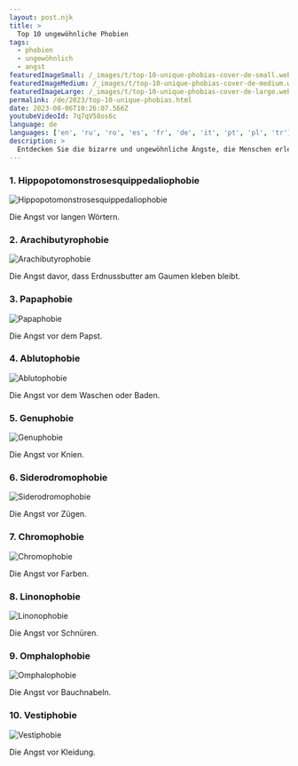 ```yaml
---
layout: post.njk
title: >
  Top 10 ungewöhnliche Phobien
tags:
  - phobien
  - ungewöhnlich
  - angst
featuredImageSmall: /_images/t/top-10-unique-phobias-cover-de-small.webp
featuredImageMedium: /_images/t/top-10-unique-phobias-cover-de-medium.webp
featuredImageLarge: /_images/t/top-10-unique-phobias-cover-de-large.webp
permalink: /de/2023/top-10-unique-phobias.html
date: 2023-08-06T10:26:07.566Z
youtubeVideoId: 7q7qV58os6c
language: de
languages: ['en', 'ru', 'ro', 'es', 'fr', 'de', 'it', 'pt', 'pl', 'tr']
description: >
  Entdecken Sie die bizarre und ungewöhnliche Ängste, die Menschen erleben, angefangen von der Angst vor langen Wörtern bis hin zur Angst davor, dass Erdnussbutter am Gaumen kleben bleibt.
---
```


### 1. Hippopotomonstrosesquippedaliophobie

![Hippopotomonstrosesquippedaliophobie](/_images/6/6ea203141e4391fea71ccef140f84031-medium.webp)

Die Angst vor langen Wörtern.

### 2. Arachibutyrophobie

![Arachibutyrophobie](/_images/3/38e0c8ecdb7cb94452a9c83cedff9502-medium.webp)

Die Angst davor, dass Erdnussbutter am Gaumen kleben bleibt.

### 3. Papaphobie

![Papaphobie](/_images/2/24c7dcf67b1d7918ec9bae35a006fefc-medium.webp)

Die Angst vor dem Papst.

### 4. Ablutophobie

![Ablutophobie](/_images/a/a28dcca95b3b512e50446b729b450c0e-medium.webp)

Die Angst vor dem Waschen oder Baden.

### 5. Genuphobie

![Genuphobie](/_images/9/961f099d585db40cbb1f975395a54b92-medium.webp)

Die Angst vor Knien.

### 6. Siderodromophobie

![Siderodromophobie](/_images/2/210bf4f9970abfeb640849f31c29f517-medium.webp)

Die Angst vor Zügen.

### 7. Chromophobie

![Chromophobie](/_images/3/36b2a93d9646b0e0ec0de86750c18292-medium.webp)

Die Angst vor Farben.

### 8. Linonophobie

![Linonophobie](/_images/7/7ae8214317c14820377601b8747c7af0-medium.webp)

Die Angst vor Schnüren.

### 9. Omphalophobie

![Omphalophobie](/_images/5/56dbeef563e996ecd04ef866defaecbf-medium.webp)

Die Angst vor Bauchnabeln.

### 10. Vestiphobie

![Vestiphobie](/_images/f/f6901f6ac61df41083bc010505751316-medium.webp)

Die Angst vor Kleidung.

